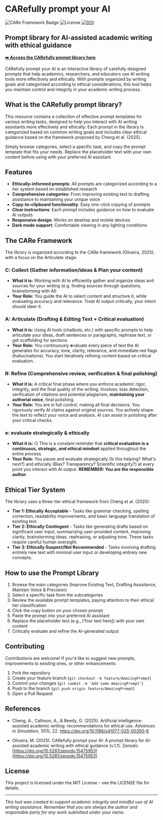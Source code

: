 # CARefully prompt your AI

![CARe Framework Badge](https://img.shields.io/badge/CARe%20Framework-Prompt%20Library-5D5CDE)
![License](https://img.shields.io/badge/License-MIT-blue)
[![DOI](https://sandbox.zenodo.org/badge/984780094.svg)](https://handle.stage.datacite.org/10.5072/zenodo.259251)


## Prompt library for AI-assisted academic writing with ethical guidance

**[➡️ Access the CARefully prompt library here](https://olivethree.github.io/carefullyprompt/)**


CARefully prompt your AI is an interactive library of carefully designed prompts that help academics, researchers, and educators use AI writing tools more effectively and ethically. With prompts organized by writing goals and categorized according to ethical considerations, this tool helps you maintain control and integrity in your academic writing process.

## What is the CARefully prompt library?

This resource contains a collection of effective prompt templates for various writing tasks, designed to help you interact with AI writing assistants more effectively and ethically. Each prompt in the library is categorized based on common writing goals and includes clear ethical guidance based on the framework proposed by Cheng et al. (2025).

Simply browse categories, select a specific task, and copy the prompt template that fits your needs. Replace the placeholder text with your own content before using with your preferred AI assistant.

## Features

- **Ethically-informed prompts**: All prompts are categorized according to a tier system based on established research
- **Comprehensive categories**: From improving existing text to drafting assistance to maintaining your unique voice
- **Copy-to-clipboard functionality**: Easy one-click copying of prompts
- **Clear instructions**: Each prompt includes guidance on how to evaluate AI outputs
- **Responsive design**: Works on desktop and mobile devices
- **Dark mode support**: Comfortable viewing in any lighting conditions

## The CARe Framework

The library is organized according to the CARe framework (Oliveira, 2025), with a focus on the Articulate stage:

### C: Collect (Gather information/ideas & Plan your content)
- **What it is:** Working with AI to efficiently gather and organize ideas and sources for your writing (e.g. finding sources through questions, brainstorming with AI)
- **Your Role:** You guide the AI to select content and structure it, while evaluating accuracy and relevance. Treat AI output critically, your intent should steer it.

### A: Articulate (Drafting & Editing Text + Critical evaluation)
- **What it is:** Using AI tools (chatbots, etc.) with specific prompts to help articulate your ideas, draft sentences or paragraphs, rephrase text, or get scaffolding for sections.
- **Your Role:** You continuously **e**valuate every piece of text the AI generates for accuracy, tone, clarity, relevance, and immediate red flags (hallucinations). You start iteratively refining content based on critical evaluation.

### R: Refine (Comprehensive review, verification & final polishing)
- **What it is:** A critical final phase where you enforce academic rigor, integrity, and the final quality of the writing. Involves: bias detection, verification of citations and potential plagiarism, **maintaining your authorial voice**, final polishing.
- **Your Role:** You are in full control, making all final decisions. You rigorously verify AI claims against original sources. You actively shape the text to reflect your voice and analysis. AI can assist in polishing after your critical checks.

### e: evaluate strategically & ethically
- **What it is:** ○	This is a constant reminder that **critical evaluation is a continuous, strategic, and ethical mindset** applied throughout the entire process.
- **Your Role:** You pause and evaluate strategically (Is this helping? What's next?) and ethically (Bias? Transparency? Scientific integrity?) at every point you interact with AI output. **REMEMBER: You are the responsible author**.

## Ethical Tier System

The library uses a three-tier ethical framework from Cheng et al. (2025):

- **Tier 1: Ethically Acceptable** - Tasks like grammar checking, spelling correction, readability improvements, and basic language translation of existing text.
- **Tier 2: Ethically Contingent** - Tasks like generating drafts based on significant user input, summarizing user-provided content, improving clarity, brainstorming ideas, rephrasing, or adjusting tone. These tasks require careful human oversight.
- **Tier 3: Ethically Suspect/Not Recommended** - Tasks involving drafting entirely new text with minimal user input or developing entirely new concepts.

## How to use the Prompt Library

1. Browse the main categories (Improve Existing Text, Drafting Assistance, Maintain Voice & Precision)
2. Select a specific task from the subcategories
3. Review the available prompt templates, paying attention to their ethical tier classification
4. Click the copy button on your chosen prompt
5. Paste the prompt into your preferred AI assistant
6. Replace the placeholder text (e.g., [Your text here]) with your own content
7. Critically evaluate and refine the AI-generated output

## Contributing

Contributions are welcome! If you'd like to suggest new prompts, improvements to existing ones, or other enhancements:

1. Fork the repository
2. Create your feature branch (`git checkout -b feature/AmazingPrompt`)
3. Commit your changes (`git commit -m 'Add some AmazingPrompt'`)
4. Push to the branch (`git push origin feature/AmazingPrompt`)
5. Open a Pull Request

## References

- Cheng, A., Calhoun, A., & Reedy, G. (2025). Artificial intelligence-assisted academic writing: recommendations for ethical use. *Advances in Simulation, 10*(1), 22. https://doi.org/10.1186/s41077-025-00350-6
  
- Oliveira, M. (2025). CARefully prompt your AI: A prompt library for AI-assisted academic writing with ethical guidance (v.1.1). Zenodo. [https://doi.org/10.5281/zenodo.15475953](https://doi.org/10.5281/zenodo.15475953)

## License

This project is licensed under the MIT License - see the LICENSE file for details.

---

*This tool was created to support academic integrity and mindful use of AI writing assistance. Remember that you are always the author and responsible party for any work submitted under your name.*
